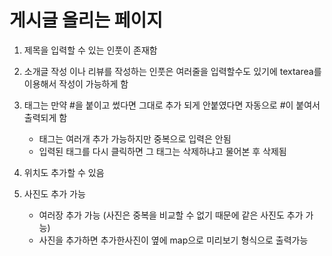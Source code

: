 # 게시글 올리는 페이지

1. 제목을 입력할 수 있는 인풋이 존재함

2. 소개글 작성 이나 리뷰를 작성하는 인풋은 여러줄을 입력할수도 있기에 textarea를 이용해서 작성이 가능하게 함

3. 태그는 만약 #을 붙이고 썼다면 그대로 추가 되게 안붙였다면 자동으로 #이 붙여서 출력되게 함

   - 태그는 여러개 추가 가능하지만 중복으로 입력은 안됨
   - 입력된 태그를 다시 클릭하면 그 태그는 삭제하냐고 물어본 후 삭제됨

4. 위치도 추가할 수 있음

5. 사진도 추가 가능
   - 여러장 추가 가능 (사진은 중복을 비교할 수 없기 때문에 같은 사진도 추가 가능)
   - 사진을 추가하면 추가한사진이 옆에 map으로 미리보기 형식으로 출력가능
